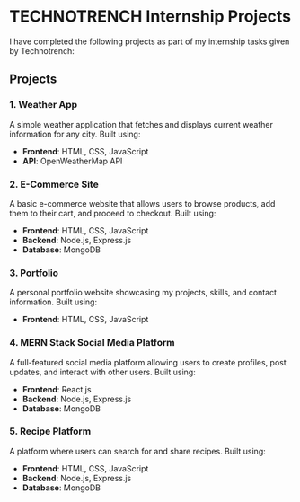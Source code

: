 # TECHNOTRENCH Internship Projects

I have completed the following projects as part of my internship tasks given by Technotrench:

## Projects

### 1. Weather App
A simple weather application that fetches and displays current weather information for any city. Built using:
- **Frontend**: HTML, CSS, JavaScript
- **API**: OpenWeatherMap API

### 2. E-Commerce Site
A basic e-commerce website that allows users to browse products, add them to their cart, and proceed to checkout. Built using:
- **Frontend**: HTML, CSS, JavaScript
- **Backend**: Node.js, Express.js
- **Database**: MongoDB

### 3. Portfolio
A personal portfolio website showcasing my projects, skills, and contact information. Built using:
- **Frontend**: HTML, CSS, JavaScript

### 4. MERN Stack Social Media Platform
A full-featured social media platform allowing users to create profiles, post updates, and interact with other users. Built using:
- **Frontend**: React.js
- **Backend**: Node.js, Express.js
- **Database**: MongoDB

### 5. Recipe Platform
A platform where users can search for and share recipes. Built using:
- **Frontend**: HTML, CSS, JavaScript
- **Backend**: Node.js, Express.js
- **Database**: MongoDB
